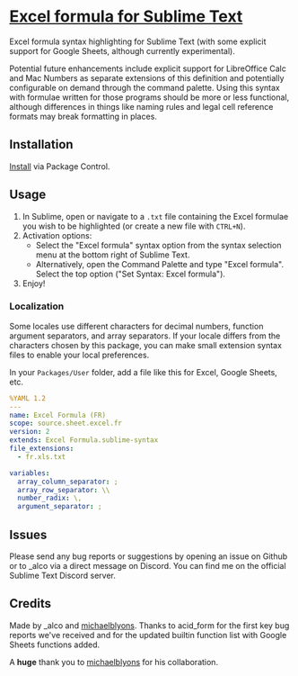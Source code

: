 # [Excel formula for Sublime Text][gh]

Excel formula syntax highlighting for Sublime Text (with some explicit
support for Google Sheets, although currently experimental).

Potential future enhancements include explicit support for LibreOffice Calc
and Mac Numbers as separate extensions of this definition and potentially configurable
on demand through the command palette.
Using this syntax with formulae written for those programs should be more or less
functional, although differences in things like naming rules and legal cell reference
formats may break formatting in places.

## Installation

[Install][pc-install] via Package Control.

## Usage

1. In Sublime, open or navigate to a `.txt` file containing the Excel
formulae you wish to be highlighted (or create a new file with `CTRL+N`).
2. Activation options:
   - Select the "Excel formula" syntax option from the syntax selection menu at
   the bottom right of Sublime Text.
   - Alternatively, open the Command Palette and type "Excel formula". Select
   the top option ("Set Syntax: Excel formula").
3. Enjoy!

### Localization

Some locales use different characters for decimal numbers, function argument
separators, and array separators. If your locale differs from the characters
chosen by this package, you can make small extension syntax files to enable
your local preferences.

In your `Packages/User` folder, add a file like this for Excel, Google Sheets,
etc.

```yaml
%YAML 1.2
---
name: Excel Formula (FR)
scope: source.sheet.excel.fr
version: 2
extends: Excel Formula.sublime-syntax
file_extensions:
  - fr.xls.txt

variables:
  array_column_separator: ;
  array_row_separator: \\
  number_radix: \,
  argument_separator: ;
```

## Issues

Please send any bug reports or suggestions by opening an issue on Github
or to \_alco via a direct message on Discord.
You can find me on the official Sublime Text Discord server.

## Credits

Made by \_alco and [michaelblyons][]. Thanks to acid_form for the first key bug
reports we've received and for the updated builtin function list with Google
Sheets functions added.

A **huge** thank you to [michaelblyons][] for his collaboration.

[gh]: https://github.com/axemonk/Excel-formula
[pc-install]: https://packagecontrol.io/installation
[michaelblyons]: https://github.com/michaelblyons
